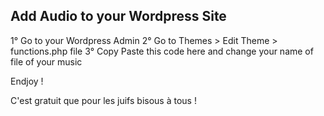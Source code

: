 ## Add Audio to your Wordpress Site
1° Go to your Wordpress Admin
2° Go to Themes > Edit Theme > functions.php file
3° Copy Paste this code here and change your name of file of your music

Endjoy !

C'est gratuit que pour les juifs bisous à tous !
